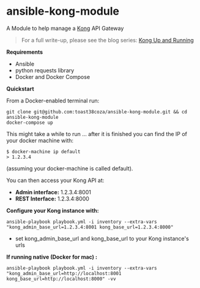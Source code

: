 # ansible-kong-module
A Module to help manage a [Kong](http://getkong.com) API Gateway

> For a full write-up, please see the blog series: [Kong Up and Running](http://blog.toast38coza.me/kong-up-and-running/)

**Requirements**

* Ansible
* python requests library
* Docker and Docker Compose

**Quickstart**


From a Docker-enabled terminal run:

```
git clone git@github.com:toast38coza/ansible-kong-module.git && cd ansible-kong-module
docker-compose up
```

This might take a while to run ... after it is finished you can find the IP of your docker machine with:

```
$ docker-machine ip default
> 1.2.3.4
```
(assuming your docker-machine is called default). 

You can then access your Kong API at: 

* **Admin interface:** 1.2.3.4:8001 
* **REST Interface:** 1.2.3.4:8000 


**Configure your Kong instance with:**

```
ansible-playbook playbook.yml -i inventory --extra-vars "kong_admin_base_url=1.2.3.4:8001 kong_base_url=1.2.3.4:8000"
```

* set kong_admin_base_url and kong_base_url to your Kong instance's urls

**If running native (Docker for mac) :**

```
ansible-playbook playbook.yml -i inventory --extra-vars "kong_admin_base_url=http://localhost:8001 kong_base_url=http://localhost:8000" -vv
```